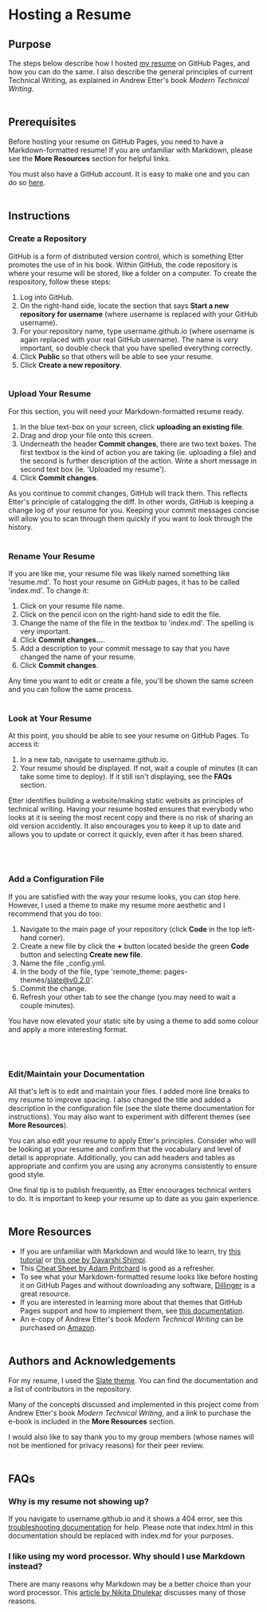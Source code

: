 # Hosting a Resume

## Purpose
The steps below describe how I hosted [my resume](https://n-a-y-a.github.io/) on GitHub Pages, and how you can do the same. I also describe the general principles of current Technical Writing, as explained in Andrew Etter's book *Modern Technical Writing*.
<br><br>

## Prerequisites 
Before hosting your resume on GitHub Pages, you need to have a Markdown-formatted resume! If you are unfamiliar with Markdown, please see the **More Resources** section for helpful links.

You must also have a GitHub account. It is easy to make one and you can do so [here](https://github.com/).
<br><br>

## Instructions

### Create a Repository
GitHub is a form of distributed version control, which is something Etter promotes the use of in his book. Within GitHub, the code repository is where your resume will be stored, like a folder on a computer. To create the respository, follow these steps:

1) Log into GitHub.
2) On the right-hand side, locate the section that says **Start a new repository for username** (where username is replaced with your GitHub username).
3) For your repository name, type username.github.io (where username is again replaced with your real GitHub username). The name is *very* important, so double check that you have spelled everything correctly.
4) Click **Public** so that others will be able to see your resume.
5) Click **Create a new repository**.
<br><br>

### Upload Your Resume
For this section, you will need your Markdown-formatted resume ready. 

1) In the blue text-box on your screen, click **uploading an existing file**.
2) Drag and drop your file onto this screen.
3) Underneath the header **Commit changes**, there are two text boxes. The first textbox is the kind of action you are taking (ie. uploading a file) and the second is further description of the action. Write a short message in second text box (ie. 'Uploaded my resume').
4) Click **Commit changes**.

As you continue to commit changes, GitHub will track them. This reflects Etter's principle of catalogging the diff. In other words, GitHub is keeping a change log of your resume for you. Keeping your commit messages concise will allow you to scan through them quickly if you want to look through the history. 
<br><br>


### Rename Your Resume

If you are like me, your resume file was likely named something like 'resume.md'. To host your resume on GitHub pages, it has to be called 'index.md'. To change it:

1) Click on your resume file name.
2) Click on the pencil icon on the right-hand side to edit the file.
3) Change the name of the file in the textbox to 'index.md'. The spelling is very important.
4) Click **Commit changes...**.
5) Add a description to your commit message to say that you have changed the name of your resume.
6) Click **Commit changes**.

Any time you want to edit or create a file, you'll be shown the same screen and you can follow the same process.
<br><br>


### Look at Your Resume

At this point, you should be able to see your resume on GitHub Pages. To access it:

1) In a new tab, navigate to username.github.io. 
2) Your resume should be displayed. If not, wait a couple of minutes (it can take some time to deploy). If it still isn't displaying, see the **FAQs** section.

Etter identifies building a website/making static websits as principles of technical writing. Having your resume hosted ensures that everybody who looks at it is seeing the most recent copy and there is no risk of sharing an old version accidently. It also encourages you to keep it up to date and allows you to update or correct it quickly, even after it has been shared.

<br><br>


### Add a Configuration File

If you are satisfied with the way your resume looks, you can stop here. However, I used a theme to make my resume more aesthetic and I recommend that you do too:

1) Navigate to the main page of your repository (click **Code** in the top left-hand corner). 
2) Create a new file by click the **+** button located beside the green **Code** button and selecting **Create new file**.
3) Name the file _config.yml.
4) In the body of the file, type 'remote_theme: pages-themes/slate@v0.2.0'.
5) Commit the change.
6) Refresh your other tab to see the change (you may need to wait a couple minutes).

You have now elevated your static site by using a theme to add some colour and apply a more interesting format.

<br><br>


### Edit/Maintain your Documentation

All that's left is to edit and maintain your files. I added more line breaks to my resume to improve spacing. I also changed the title and added a description in the configuration file (see the slate theme documentation for instructions). You may also want to experiment with different themes (see  **More Resources**).

You can also edit your resume to apply Etter's principles. Consider who will be looking at your resume and confirm that the vocabulary and level of detail is appropriate. Additionally, you can add headers and tables as appropriate and confirm you are using any acronyms consistently to ensure good style. 

One final tip is to publish frequently, as Etter encourages technical writers to do. It is important to keep your resume up to date as you gain experience.
<br><br>


## More Resources
* If you are unfamiliar with Markdown and would like to learn, try [this tutorial](https://www.markdowntutorial.com/) or [this one by Davarshi Shimpi](https://dev.to/devarshishimpi/complete-markdown-tutorial-for-beginners-1e#:~:text=Complete%20Markdown%20Tutorial%20for%20Beginners%201%201.%20Structuring,Separating%20Sections%20with%20Horizontal%20Lines%20...%20More%20items).
* This [Cheat Sheet by Adam Pritchard](https://github.com/adam-p/markdown-here/wiki/Markdown-Cheatsheet) is good as a refresher.
* To see what your Markdown-formatted resume looks like before hosting it on GitHub Pages and without downloading any software, [Dillinger](https://dillinger.io/) is a great resource. 
* If you are interested in learning more about that themes that GitHub Pages support and how to implement them, see [this documentation](https://pages.github.com/themes/).
* An e-copy of Andrew Etter's book *Modern Technical Writing* can be purchased on [Amazon](https://www.amazon.ca/Modern-Technical-Writing-Introduction-Documentation-ebook/dp/B01A2QL9SS).
<br><br>

## Authors and Acknowledgements
For my resume, I used the [Slate theme](https://github.com/pages-themes/slate?tab=readme-ov-file). You can find the documentation and a list of contributors in the repository.

Many of the concepts discussed and implemented in this project come from Andrew Etter's book *Modern Technical Writing*, and a link to purchase the e-book is included in the **More Resources** section. 

I would also like to say thank you to my group members (whose names will not be mentioned for privacy reasons) for their peer review.
<br><br>

## FAQs

### Why is my resume not showing up?
If you navigate to username.github.io and it shows a 404 error, see this [troubleshooting documentation](https://docs.github.com/en/pages/getting-started-with-github-pages/troubleshooting-404-errors-for-github-pages-sites) for help. Please note that index.html in this documentation should be replaced with index.md for your purposes.

### I like using my word processor. Why should I use Markdown instead?
There are many reasons why Markdown may be a better choice than your word processor. This [article by Nikita Dhulekar](https://www.makeuseof.com/why-is-markdown-popular-reasons-you-should-use-it/#:~:text=Why%20Is%20Markdown%20So%20Popular%3F%207%20Reasons%20You,7%207.%20Converting%20Content%20to%20Markdown%20Format%20) discusses many of those reasons.
